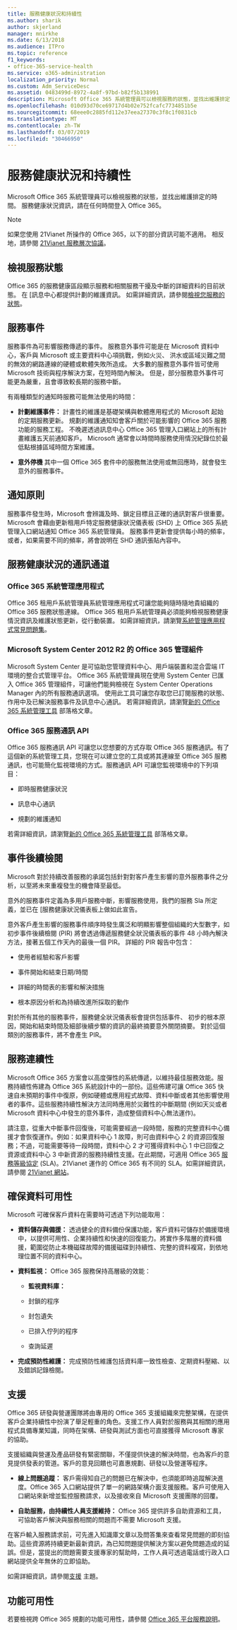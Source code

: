 ```yaml
---
title: 服務健康狀況和持續性
ms.author: sharik
author: skjerland
manager: mnirkhe
ms.date: 6/13/2018
ms.audience: ITPro
ms.topic: reference
f1_keywords:
- office-365-service-health
ms.service: o365-administration
localization_priority: Normal
ms.custom: Adm_ServiceDesc
ms.assetid: 0483499d-8972-4a8f-97bd-b82f5b138991
description: Microsoft Office 365 系統管理員可以檢視服務的狀態，並找出維護排定的時間。 服務健康狀況資訊，請在任何時間登入 Office 365。
ms.openlocfilehash: 010d93d70ce69717d4b02e752fcafc7734851b5e
ms.sourcegitcommit: 68eee0c2885fd112e37eea27370c3f8c1f0831cb
ms.translationtype: MT
ms.contentlocale: zh-TW
ms.lasthandoff: 03/07/2019
ms.locfileid: "30466950"
---
```

# <a name="service-health-and-continuity"></a>服務健康狀況和持續性

Microsoft Office 365 系統管理員可以檢視服務的狀態，並找出維護排定的時間。 服務健康狀況資訊，請在任何時間登入 Office 365。
  
> [!NOTE]
> 如果您使用 21Vianet 所操作的 Office 365，以下的部分資訊可能不適用。 相反地，請參閱 [21Vianet 服務層次協議](http://www.21vbluecloud.com/office365/O365-SLA/)。 
  
## <a name="view-status-of-services"></a>檢視服務狀態

Office 365 的服務健康區段顯示服務和相關服務干擾及中斷的詳細資料的目前狀態。 在 [訊息中心都提供計劃的維護資訊。 如需詳細資訊，請參閱[檢視您服務的狀態](https://docs.microsoft.com/office365/enterprise/view-service-health)。 
  
## <a name="service-incidents"></a>服務事件

服務事件為可影響服務傳遞的事件。 服務意外事件可能是在 Microsoft 資料中心，客戶與 Microsoft 或主要資料中心項挑戰，例如火災、 洪水或區域災難之間的無效的網路連線的硬體或軟體失敗所造成。 大多數的服務意外事件皆可使用 Microsoft 技術與程序解決方案，在短時間內解決。 但是，部分服務意外事件可能更為嚴重，且會導致較長期的服務中斷。
  
有兩種類型的通知時服務可能無法使用的時間：
  
- **計劃維護事件：** 計畫性的維護是基礎架構與軟體應用程式的 Microsoft 起始的定期服務更新。 規劃的維護通知知會客戶關於可能影響的 Office 365 服務功能的服務工程。 不晚遲透過訊息中心 Office 365 管理入口網站上的所有計畫維護五天前通知客戶。 Microsoft 通常會以時間時服務使用情況紀錄位於最低點根據區域時間方案維護。 
    
- **意外停機** 其中一個 Office 365 套件中的服務無法使用或無回應時，就會發生意外的服務事件。 
    
## <a name="notification-policy"></a>通知原則

服務事件發生時，Microsoft 會辨識及時、鎖定目標且正確的通訊對客戶很重要。 Microsoft 會藉由更新租用戶特定服務健康狀況儀表板 (SHD) 上 Office 365 系統管理入口網站通知 Office 365 系統管理員。 服務事件更新會提供每小時的頻率，或者，如果需要不同的頻率，將會說明在 SHD 通訊張貼內容中。 
  
## <a name="service-health-communication-channels"></a>服務健康狀況的通訊通道

### <a name="office-365-admin-app"></a>Office 365 系統管理應用程式

Office 365 租用戶系統管理員系統管理應用程式可讓您能夠隨時隨地貴組織的 Office 365 服務狀態連線。 Office 365 租用戶系統管理員必須能夠檢視服務健康情況資訊及維護狀態更新，從行動裝置。 如需詳細資訊，請瀏覽[系統管理應用程式常見問題集](https://docs.microsoft.com/en-us/office365/admin/admin-overview/admin-mobile-app?view=o365-worldwide)。
  
### <a name="office-365-management-pack-for-microsoft-system-center-2012-r2"></a>Microsoft System Center 2012 R2 的 Office 365 管理組件

Microsoft System Center 是可協助您管理資料中心、用戶端裝置和混合雲端 IT 環境的整合式管理平台。 Office 365 系統管理員現在使用 System Center 已匯入 Office 365 管理組件，可讓他們能夠檢視在 System Center Operations Manager 內的所有服務通訊選項。 使用此工具可讓您存取您已訂閱服務的狀態、作用中及已解決服務事件及訊息中心通訊。 若需詳細資訊，請瀏覽[新的 Office 365 系統管理工具](https://blogs.office.com/2014/07/29/new-office-365-admin-tools/) 部落格文章。 
  
### <a name="office-365-service-communications-api"></a>Office 365 服務通訊 API

Office 365 服務通訊 API 可讓您以您想要的方式存取 Office 365 服務通訊。有了這個新的系統管理工具，您現在可以建立您的工具或將其連線至 Office 365 服務通訊，也可能簡化監視環境的方式。服務通訊 API 可讓您監視環境中的下列項目：
  
- 即時服務健康狀況
    
- 訊息中心通訊
    
- 規劃的維護通知
    
若需詳細資訊，請瀏覽[新的 Office 365 系統管理工具](https://blogs.office.com/2014/07/29/new-office-365-admin-tools/) 部落格文章。 
  
## <a name="post-incident-reviews"></a>事件後續檢閱

Microsoft 對於持續改善服務的承諾包括針對對客戶產生影響的意外服務事件之分析，以至將未來重複發生的機會降至最低。 
  
意外的服務事件定義為多用戶服務中斷，影響服務使用，我們的服務 Sla 所定義，並已在 [服務健康狀況儀表板上做如此宣告。
  
 意外客戶產生影響的服務事件順序時發生廣泛和明顯影響整個組織的大型數字，如初步事件後續檢閱 (PIR) 將會透過傳遞服務健全狀況儀表板的事件 48 小時內解決方法，接著五個工作天內的最後一個 PIR。 詳細的 PIR 報告中包含： 
  
- 使用者經驗和客戶影響
    
- 事件開始和結束日期/時間
    
- 詳細的時間表的影響和解決措施
    
- 根本原因分析和為持續改進所採取的動作
    
對於所有其他的服務事件，服務健全狀況儀表板會提供包括事件、 初步的根本原因，開始和結束時間及細部後續步驟的資訊的最終摘要意外關閉摘要。 對於這個類別的服務事件，將不會產生 PIR。 
  
## <a name="service-continuity"></a>服務連續性

Microsoft Office 365 方案會以高度彈性的系統傳遞，以維持最佳服務效能。服務持續性佈建為 Office 365 系統設計中的一部份。這些佈建可讓 Office 365 快速自未預期的事件中復原，例如硬體或應用程式故障、資料中斷或者其他影響使用者的事件。這些服務持續性解決方法同時應用於災難性的中斷期間 (例如天災或者 Microsoft 資料中心中發生的意外事件，造成整個資料中心無法運作)。
  
請注意，從重大中斷事件回復後，可能需要經過一段時間，服務的完整資料中心備援才會恢復運作。例如：如果資料中心 1 故障，則可由資料中心 2 的資源回復服務；不過，可能需要等待一段時間，資料中心 2 才可獲得資料中心 1 中已回復之資源或資料中心 3 中新資源的服務持續性支援。在此期間，可適用 Office 365 [服務等級協定](https://technet.microsoft.com/en-us/library/office-365-service-level-agreement.aspx) (SLA)。21Vianet 運作的 Office 365 有不同的 SLA。如需詳細資訊，請參閱 [21Vianet 網站](http://www.21vbluecloud.com/office365/O365-SLA/)。 
  
## <a name="ensuring-data-availability"></a>確保資料可用性

Microsoft 可確保客戶資料在需要時可透過下列功能取用：
  
- **資料儲存與備援：** 透過健全的資料備份保護功能，客戶資料可儲存於備援環境中，以提供可用性、企業持續性和快速的回復能力。將實作多階層的資料備援，範圍從防止本機磁碟故障的備援磁碟到持續性、完整的資料複寫，到依地理位置不同的資料中心。 
    
- **資料監視：** Office 365 服務保持高層級的效能： 
    
  - **監視資料庫：**
    
  - 封鎖的程序
    
  - 封包遺失
    
  - 已排入佇列的程序
    
  - 查詢延遲
    
- **完成預防性維護：** 完成預防性維護包括資料庫一致性檢查、定期資料壓縮、以及錯誤記錄檢閱。 
    
## <a name="support"></a>支援

Office 365 研發與營運團隊將由專用的 Office 365 支援組織來完整架構，在提供客戶企業持續性中扮演了舉足輕重的角色。支援工作人員對於服務與其相關的應用程式具備專業知識，同時在架構、研發與測試方面也可直接獲得 Microsoft 專家的協助。
  
支援組織與營運及產品研發有緊密關聯，不僅提供快速的解決時間，也為客戶的意見提供發表的管道。客戶的意見回饋也可嘉惠規劃、研發以及營運等程序。
  
- **線上問題追蹤：** 客戶需得知自己的問題已在解決中，也須能即時追蹤解決進度。Office 365 入口網站提供了單一的網路架構介面支援服務。客戶可使用入口網站來新增並監控服務請求，以及接收來自 Microsoft 支援團隊的回覆。 
    
- **自助服務，由持續性人員支援維持：** Office 365 提供許多自助資源和工具，可協助客戶解決與服務相關的問題而不需要 Microsoft 支援。 
    
在客戶輸入服務請求前，可先進入知識庫文章以及問答集來查看常見問題的即刻協助。這些資源將持續更新最新資訊，為已知問題提供解決方案以避免問題造成的延誤。但是，當提出的問題需要支援專家的幫助時，工作人員可透過電話或行政入口網站提供全年無休的立即協助。
  
如需詳細資訊，請參閱[支援](https://technet.microsoft.com/en-us/library/office-365-support.aspx) 主題。 
  
## <a name="feature-availability"></a>功能可用性

若要檢視跨 Office 365 規劃的功能可用性，請參閱 [Office 365 平台服務說明](https://technet.microsoft.com/en-us/library/office-365-platform-service-description.aspx)。
  

